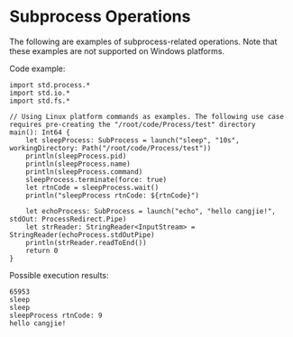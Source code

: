 # Subprocess Operations

The following are examples of subprocess-related operations. Note that these examples are not supported on Windows platforms.

Code example:

```cangjie
import std.process.*
import std.io.*
import std.fs.*

// Using Linux platform commands as examples. The following use case requires pre-creating the "/root/code/Process/test" directory
main(): Int64 {
    let sleepProcess: SubProcess = launch("sleep", "10s", workingDirectory: Path("/root/code/Process/test"))
    println(sleepProcess.pid)
    println(sleepProcess.name)
    println(sleepProcess.command)
    sleepProcess.terminate(force: true)
    let rtnCode = sleepProcess.wait()
    println("sleepProcess rtnCode: ${rtnCode}")

    let echoProcess: SubProcess = launch("echo", "hello cangjie!", stdOut: ProcessRedirect.Pipe)
    let strReader: StringReader<InputStream> = StringReader(echoProcess.stdOutPipe)
    println(strReader.readToEnd())
    return 0
}
```

Possible execution results:

```text
65953
sleep
sleep
sleepProcess rtnCode: 9
hello cangjie!
```